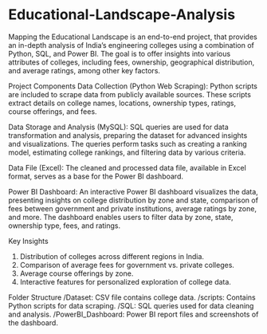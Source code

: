 # Educational-Landscape-Analysis
Mapping the Educational Landscape is an end-to-end project, that provides an in-depth analysis of India’s engineering colleges using a combination of Python, SQL, and Power BI. The goal is to offer insights into various attributes of colleges, including fees, ownership, geographical distribution, and average ratings, among other key factors.

Project Components
Data Collection (Python Web Scraping): Python scripts are included to scrape data from publicly available sources. These scripts extract details on college names, locations, ownership types, ratings, course offerings, and fees.

Data Storage and Analysis (MySQL): SQL queries are used for data transformation and analysis, preparing the dataset for advanced insights and visualizations. The queries perform tasks such as creating a ranking model, estimating college rankings, and filtering data by various criteria.

Data File (Excel): The cleaned and processed data file, available in Excel format, serves as a base for the Power BI dashboard.

Power BI Dashboard: An interactive Power BI dashboard visualizes the data, presenting insights on college distribution by zone and state, comparison of fees between government and private institutions, average ratings by zone, and more. The dashboard enables users to filter data by zone, state, ownership type, fees, and ratings.

Key Insights
1. Distribution of colleges across different regions in India.
2. Comparison of average fees for government vs. private colleges.
3. Average course offerings by zone.
4. Interactive features for personalized exploration of college data.

Folder Structure
/Dataset: CSV file contains college data.
/scripts: Contains Python scripts for data scraping.
/SQL: SQL queries used for data cleaning and analysis.
/PowerBI_Dashboard: Power BI report files and screenshots of the dashboard.
